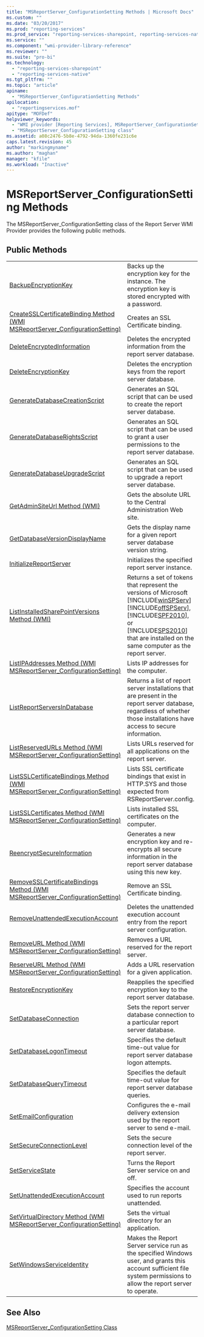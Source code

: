```yaml
---
title: "MSReportServer_ConfigurationSetting Methods | Microsoft Docs"
ms.custom: ""
ms.date: "03/20/2017"
ms.prod: "reporting-services"
ms.prod_service: "reporting-services-sharepoint, reporting-services-native"
ms.service: ""
ms.component: "wmi-provider-library-reference"
ms.reviewer: ""
ms.suite: "pro-bi"
ms.technology: 
  - "reporting-services-sharepoint"
  - "reporting-services-native"
ms.tgt_pltfrm: ""
ms.topic: "article"
apiname: 
  - "MSReportServer_ConfigurationSetting Methods"
apilocation: 
  - "reportingservices.mof"
apitype: "MOFDef"
helpviewer_keywords: 
  - "WMI provider [Reporting Services], MSReportServer_ConfigurationSetting class"
  - "MSReportServer_ConfigurationSetting class"
ms.assetid: a08c2476-5b8e-4792-94da-1360fe231c6e
caps.latest.revision: 45
author: "markingmyname"
ms.author: "maghan"
manager: "kfile"
ms.workload: "Inactive"
---
```

# MSReportServer_ConfigurationSetting Methods
  The MSReportServer_ConfigurationSetting class of the Report Server WMI Provider provides the following public methods.  
  
## Public Methods  
  
|||  
|-|-|  
|[BackupEncryptionKey](../../reporting-services/wmi-provider-library-reference/configurationsetting-method-backupencryptionkey.md)|Backs up the encryption key for the instance. The encryption key is stored encrypted with a password.|  
|[CreateSSLCertificateBinding Method &#40;WMI MSReportServer_ConfigurationSetting&#41;](../../reporting-services/wmi-provider-library-reference/configurationsetting-method-createsslcertificatebinding.md)|Creates an SSL Certificate binding.|  
|[DeleteEncryptedInformation](../../reporting-services/wmi-provider-library-reference/configurationsetting-method-deleteencryptedinformation.md)|Deletes the encrypted information from the report server database.|  
|[DeleteEncryptionKey](../../reporting-services/wmi-provider-library-reference/configurationsetting-method-deleteencryptionkey.md)|Deletes the encryption keys from the report server database.|  
|[GenerateDatabaseCreationScript](../../reporting-services/wmi-provider-library-reference/configurationsetting-method-generatedatabasecreationscript.md)|Generates an SQL script that can be used to create the report server database.|  
|[GenerateDatabaseRightsScript](../../reporting-services/wmi-provider-library-reference/configurationsetting-method-generatedatabaserightsscript.md)|Generates an SQL script that can be used to grant a user permissions to the report server database.|  
|[GenerateDatabaseUpgradeScript](../../reporting-services/wmi-provider-library-reference/configurationsetting-method-generatedatabaseupgradescript.md)|Generates an SQL script that can be used to upgrade a report server database.|  
|[GetAdminSiteUrl Method &#40;WMI&#41;](../../reporting-services/wmi-provider-library-reference/configurationsetting-method-getadminsiteurl.md)|Gets the absolute URL to the Central Administration Web site.|  
|[GetDatabaseVersionDisplayName](../../reporting-services/wmi-provider-library-reference/configurationsetting-method-getdatabaseversiondisplayname.md)|Gets the display name for a given report server database version string.|  
|[InitializeReportServer](../../reporting-services/wmi-provider-library-reference/configurationsetting-method-initializereportserver.md)|Initializes the specified report server instance.|  
|[ListInstalledSharePointVersions Method &#40;WMI&#41;](../../reporting-services/wmi-provider-library-reference/configurationsetting-method-listinstalledsharepointversions.md)|Returns a set of tokens that represent the versions of Microsoft [!INCLUDE[winSPServ](../../includes/winspserv-md.md)] [!INCLUDE[offSPServ](../../includes/offspserv-md.md)], [!INCLUDE[SPF2010](../../includes/spf2010-md.md)], or [!INCLUDE[SPS2010](../../includes/sps2010-md.md)] that are installed on the same computer as the report server.|  
|[ListIPAddresses Method &#40;WMI MSReportServer_ConfigurationSetting&#41;](../../reporting-services/wmi-provider-library-reference/configurationsetting-method-listipaddresses.md)|Lists IP addresses for the computer.|  
|[ListReportServersInDatabase](../../reporting-services/wmi-provider-library-reference/configurationsetting-method-listreportserversindatabase.md)|Returns a list of report server installations that are present in the report server database, regardless of whether those installations have access to secure information.|  
|[ListReservedURLs Method &#40;WMI MSReportServer_ConfigurationSetting&#41;](../../reporting-services/wmi-provider-library-reference/configurationsetting-method-listreservedurls.md)|Lists URLs reserved for all applications on the report server.|  
|[ListSSLCertificateBindings Method &#40;WMI MSReportServer_ConfigurationSetting&#41;](../../reporting-services/wmi-provider-library-reference/configurationsetting-method-listsslcertificatebindings.md)|Lists SSL certificate bindings that exist in HTTP.SYS and those expected from RSReportServer.config.|  
|[ListSSLCertificates Method &#40;WMI MSReportServer_ConfigurationSetting&#41;](../../reporting-services/wmi-provider-library-reference/configurationsetting-method-listsslcertificates.md)|Lists installed SSL certificates on the computer.|  
|[ReencryptSecureInformation](../../reporting-services/wmi-provider-library-reference/configurationsetting-method-reencryptsecureinformation.md)|Generates a new encryption key and re-encrypts all secure information in the report server database using this new key.|  
|[RemoveSSLCertificateBindings Method &#40;WMI MSReportServer_ConfigurationSetting&#41;](../../reporting-services/wmi-provider-library-reference/configurationsetting-method-removesslcertificatebinding.md)|Remove an SSL Certificate binding.|  
|[RemoveUnattendedExecutionAccount](../../reporting-services/wmi-provider-library-reference/configurationsetting-method-removeunattendedexecutionaccount.md)|Deletes the unattended execution account entry from the report server configuration.|  
|[RemoveURL Method &#40;WMI MSReportServer_ConfigurationSetting&#41;](../../reporting-services/wmi-provider-library-reference/configurationsetting-method-removeurl.md)|Removes a URL reserved for the report server.|  
|[ReserveURL Method &#40;WMI MSReportServer_ConfigurationSetting&#41;](../../reporting-services/wmi-provider-library-reference/configurationsetting-method-reserveurl.md)|Adds a URL reservation for a given application.|  
|[RestoreEncryptionKey](../../reporting-services/wmi-provider-library-reference/configurationsetting-method-restoreencryptionkey.md)|Reapplies the specified encryption key to the report server database.|  
|[SetDatabaseConnection](../../reporting-services/wmi-provider-library-reference/configurationsetting-method-setdatabaseconnection.md)|Sets the report server database connection to a particular report server database.|  
|[SetDatabaseLogonTimeout](../../reporting-services/wmi-provider-library-reference/configurationsetting-method-setdatabaselogontimeout.md)|Specifies the default time-out value for report server database logon attempts.|  
|[SetDatabaseQueryTimeout](../../reporting-services/wmi-provider-library-reference/configurationsetting-method-setdatabasequerytimeout.md)|Specifies the default time-out value for report server database queries.|  
|[SetEmailConfiguration](../../reporting-services/wmi-provider-library-reference/configurationsetting-method-setemailconfiguration.md)|Configures the e-mail delivery extension used by the report server to send e-mail.|  
|[SetSecureConnectionLevel](../../reporting-services/wmi-provider-library-reference/configurationsetting-method-setsecureconnectionlevel.md)|Sets the secure connection level of the report server.|  
|[SetServiceState](../../reporting-services/wmi-provider-library-reference/configurationsetting-method-setservicestate.md)|Turns the Report Server service on and off.|  
|[SetUnattendedExecutionAccount](../../reporting-services/wmi-provider-library-reference/configurationsetting-method-setunattendedexecutionaccount.md)|Specifies the account used to run reports unattended.|  
|[SetVirtualDirectory Method &#40;WMI MSReportServer_ConfigurationSetting&#41;](../../reporting-services/wmi-provider-library-reference/configurationsetting-method-setvirtualdirectory.md)|Sets the virtual directory for an application.|  
|[SetWindowsServiceIdentity](../../reporting-services/wmi-provider-library-reference/configurationsetting-method-setwindowsserviceidentity.md)|Makes the Report Server service run as the specified Windows user, and grants this account sufficient file system permissions to allow the report server to operate.|  
  
## See Also  
 [MSReportServer_ConfigurationSetting Class](../../reporting-services/wmi-provider-library-reference/msreportserver-configurationsetting-class.md)  
  
  
